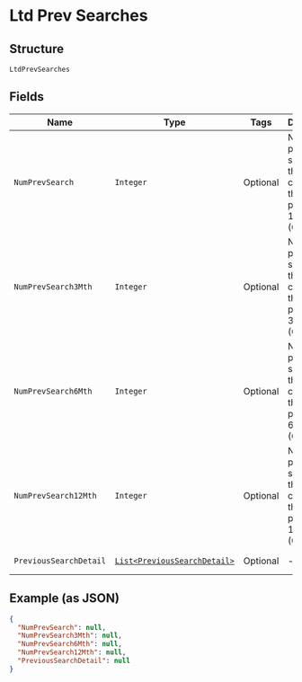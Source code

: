 
# Ltd Prev Searches

## Structure

`LtdPrevSearches`

## Fields

| Name | Type | Tags | Description | Getter | Setter |
|  --- | --- | --- | --- | --- | --- |
| `NumPrevSearch` | `Integer` | Optional | Number of previous searches of the limited company in the preceding 12 months (0 - 99) | Integer getNumPrevSearch() | setNumPrevSearch(Integer numPrevSearch) |
| `NumPrevSearch3Mth` | `Integer` | Optional | Number of previous searches of the limited company in the preceding 3 months (0 - 99) | Integer getNumPrevSearch3Mth() | setNumPrevSearch3Mth(Integer numPrevSearch3Mth) |
| `NumPrevSearch6Mth` | `Integer` | Optional | Number of previous searches of the limited company in the preceding 6 months (0 - 99) | Integer getNumPrevSearch6Mth() | setNumPrevSearch6Mth(Integer numPrevSearch6Mth) |
| `NumPrevSearch12Mth` | `Integer` | Optional | Number of previous searches of the limited company in the preceding 12 months (0 - 99) | Integer getNumPrevSearch12Mth() | setNumPrevSearch12Mth(Integer numPrevSearch12Mth) |
| `PreviousSearchDetail` | [`List<PreviousSearchDetail>`](../../doc/models/previous-search-detail.md) | Optional | - | List<PreviousSearchDetail> getPreviousSearchDetail() | setPreviousSearchDetail(List<PreviousSearchDetail> previousSearchDetail) |

## Example (as JSON)

```json
{
  "NumPrevSearch": null,
  "NumPrevSearch3Mth": null,
  "NumPrevSearch6Mth": null,
  "NumPrevSearch12Mth": null,
  "PreviousSearchDetail": null
}
```

